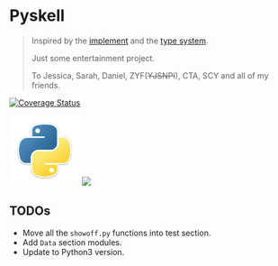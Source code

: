 # Pyskell

> Inspired by the [implement](http://smallshire.org.uk/sufficientlysmall/2010/04/11/a-hindley-milner-type-inference-implementation-in-python/) and the [type system](https://en.wikipedia.org/wiki/Hindley%E2%80%93Milner_type_system).
>
> Just some entertainment project.
>
> To Jessica, Sarah, Daniel, ZYF(~~YJSNPI~~), CTA, SCY and all of my friends.

[![Coverage Status](https://coveralls.io/repos/github/tonyfloatersu/Pyskell/badge.svg?branch=master)](https://coveralls.io/github/tonyfloatersu/Pyskell?branch=master)



<img src="https://raw.githubusercontent.com/syl20bnr/spacemacs/master/layers/%2Blang/python/img/python.png" width="125"/> <img src="https://cdn.codementor.io/assets/topic/category_header/haskell-019c0d6e102e573012c2ab2cdd153b74.png" width="115"/>

## TODOs

- Move all the `showoff.py` functions into test section.
- Add `Data` section modules.
- Update to Python3 version.
